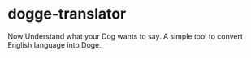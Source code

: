 # dogge-translator
Now Understand what your Dog wants to say.
A simple tool to convert English language into Doge.

